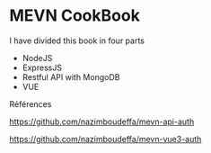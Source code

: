 # MEVN CookBook

I have divided this book in four parts

* NodeJS
* ExpressJS
* Restful API with MongoDB
* VUE

Références

https://github.com/nazimboudeffa/mevn-api-auth

https://github.com/nazimboudeffa/mevn-vue3-auth
